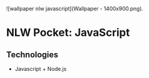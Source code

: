 ![wallpaper nlw javascript](Wallpaper - 1400x900.png).

# NLW Pocket: JavaScript

## Technologies
- Javascript + Node.js
